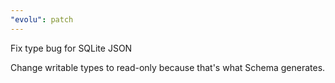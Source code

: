 ```yaml
---
"evolu": patch
---
```


Fix type bug for SQLite JSON

Change writable types to read-only because that's what Schema generates.
